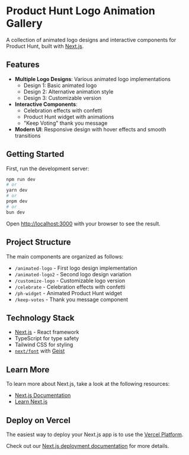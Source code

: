 # Product Hunt Logo Animation Gallery

A collection of animated logo designs and interactive components for Product Hunt, built with [Next.js](https://nextjs.org).

## Features

- **Multiple Logo Designs**: Various animated logo implementations
  - Design 1: Basic animated logo
  - Design 2: Alternative animation style
  - Design 3: Customizable version
- **Interactive Components**:
  - Celebration effects with confetti
  - Product Hunt widget with animations
  - "Keep Voting" thank you message
- **Modern UI**: Responsive design with hover effects and smooth transitions

## Getting Started

First, run the development server:

```bash
npm run dev
# or
yarn dev
# or
pnpm dev
# or
bun dev
```

Open [http://localhost:3000](http://localhost:3000) with your browser to see the result.

## Project Structure

The main components are organized as follows:

- `/animated-logo` - First logo design implementation
- `/animated-logo2` - Second logo design variation
- `/customize-logo` - Customizable logo version
- `/celebrate` - Celebration effects with confetti
- `/ph-widget` - Animated Product Hunt widget
- `/keep-votes` - Thank you message component

## Technology Stack

- [Next.js](https://nextjs.org/) - React framework
- TypeScript for type safety
- Tailwind CSS for styling
- [`next/font`](https://nextjs.org/docs/app/building-your-application/optimizing/fonts) with [Geist](https://vercel.com/font)

## Learn More

To learn more about Next.js, take a look at the following resources:

- [Next.js Documentation](https://nextjs.org/docs)
- [Learn Next.js](https://nextjs.org/learn)

## Deploy on Vercel

The easiest way to deploy your Next.js app is to use the [Vercel Platform](https://vercel.com/new?utm_medium=default-template&filter=next.js&utm_source=create-next-app&utm_campaign=create-next-app-readme).

Check out our [Next.js deployment documentation](https://nextjs.org/docs/app/building-your-application/deploying) for more details.
